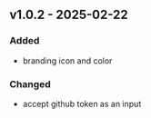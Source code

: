 ## v1.0.2 - 2025-02-22
### Added
* branding icon and color
### Changed
* accept github token as an input
